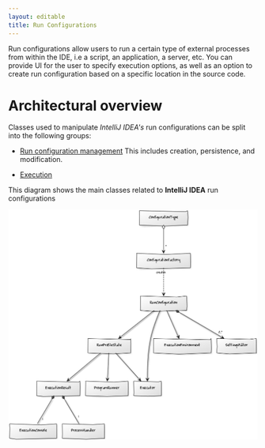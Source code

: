 ```yaml
---
layout: editable
title: Run Configurations
---
```



Run configurations allow users to run a certain type of external processes from within the IDE, i.e a script, an application, a server, etc.
You can provide UI for the user to specify execution options, as well as an option to create run configuration based on a specific location in the source code.


# Architectural overview

Classes used to manipulate *IntelliJ IDEA's* run configurations can be split into the following groups:

*  [Run configuration management](basic_topics/run_configurations/run_configuration_management.html)
   This includes creation, persistence, and modification.

*  [Execution](basic_topics/run_configurations/run_configuration_execution.html)

This diagram shows the main classes related to **IntelliJ IDEA** run configurations

![Architecture](img/classes.png)

